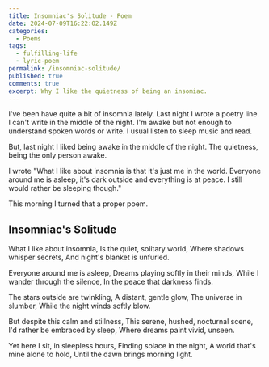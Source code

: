 ```yaml
---
title: Insomniac's Solitude - Poem
date: 2024-07-09T16:22:02.149Z
categories:
  - Poems
tags:
  - fulfilling-life
  - lyric-poem
permalink: /insomniac-solitude/
published: true
comments: true
excerpt: Why I like the quietness of being an insomiac.
---
```

I've been have quite a bit of insomnia lately. Last night I wrote a poetry line. I can't write in the middle of the night. I'm awake but not enough to understand spoken words or write. I usual listen to sleep music and read.

But, last night I liked being awake in the middle of the night. The quietness, being the only person awake.

I wrote "What I like about insomnia is that it's just me in the world. Everyone around me is asleep, it's dark outside and everything is at peace. I still would rather be sleeping though."

This morning I turned that a proper poem.

## Insomniac's Solitude
What I like about insomnia,
Is the quiet, solitary world,
Where shadows whisper secrets,
And night's blanket is unfurled.

Everyone around me is asleep,
Dreams playing softly in their minds,
While I wander through the silence,
In the peace that darkness finds.

The stars outside are twinkling,
A distant, gentle glow,
The universe in slumber,
While the night winds softly blow.

But despite this calm and stillness,
This serene, hushed, nocturnal scene,
I'd rather be embraced by sleep,
Where dreams paint vivid, unseen.

Yet here I sit, in sleepless hours,
Finding solace in the night,
A world that's mine alone to hold,
Until the dawn brings morning light.